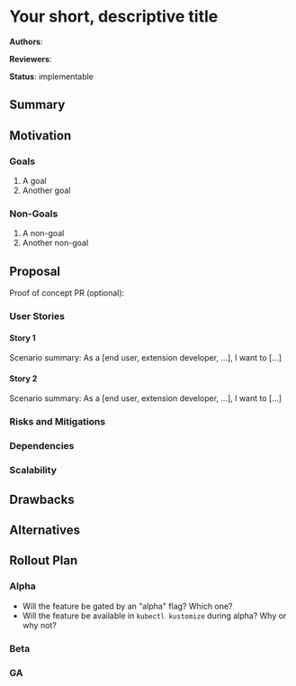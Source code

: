 <!--
**Note:** When your proposal is complete, all of these comment blocks should be removed.

To get started with this template:

- [ ] **Make a copy of this file.**
  Name it `YY-MM-short-descriptive-title.md` (where `YY-MM` is the current year and month).
- [ ] **Fill out this file as best you can.**
  At minimum, you should fill in the "Summary" and "Motivation" sections.
- [ ] **Create a PR.**
  Ping `@kubernetes-sigs/kustomize-admins` and `@kubernetes-sigs/kustomize-maintainers`.
-->

# Your short, descriptive title

**Authors**:

**Reviewers**:

**Status**: implementable
<!--
In general, all proposals made should be merged for the record, whether or not they are accepted. Use the status field to record the results of the latest review:
- implementable: The default for this repo. If the proposal is merged, you can start working on it.
- deferred: The proposal may be accepted in the future, but it has been shelved for the time being. A new PR must be opened to update the proposal and gain reviewer consensus before work can begin.
- withdrawn: The author changed their mind and no longer wants to pursue the proposal. A new PR must be opened to update the proposal and gain reviewer consensus before work can begin.
- rejected: This proposal should not be implemented.
- replaced: If you submit a new proposal that supersedes an older one, update the older one's status to "replaced by <link>".
-->

## Summary

<!--
This section is incredibly important for producing high-quality, user-focused
documentation such as release notes or a development roadmap.
A good summary is probably at least a paragraph in length.
-->

## Motivation

<!--
This section is for explicitly listing the motivation, goals, and non-goals of
this proposal.  Describe why the change is important and the benefits to users. If this
proposal is an expansion of an existing GitHub issue, link to it here.
-->

### Goals

<!--
List the specific goals of the proposal. What is it trying to achieve? How will we
know that this has succeeded?
-->
1. A goal
1. Another goal

### Non-Goals

<!--
What is out of scope for this proposal? Listing non-goals helps to focus discussion
and make progress.
-->
1. A non-goal
1. Another non-goal

## Proposal

Proof of concept PR (optional):

<!--
This is where we get down to the specifics of what the proposal actually is. What is the plan for implementing this feature? Does this proposal require new kinds, fields or flags? What do they look like?
-->

### User Stories
<!--
Describe what people will be able to do if this KEP is implemented. If different user personas
will use the feature differently, consider writing separate stories for each.
Include as much detail as possible so that people can understand the "how" of the system.
The goal here is to make this feel real for users without getting bogged down.
-->

#### Story 1

Scenario summary: As a [end user, extension developer, ...], I want to [...]
<!--
A walkthrough of what it will look like for a user to take advantage of the new feature.
Include the the steps the user will take and samples of the commands they'll run
and config they'll use.
-->

#### Story 2

Scenario summary: As a [end user, extension developer, ...], I want to [...]
<!--
A walkthrough of what it will look like for a user to take advantage of the new feature.
Include the the steps the user will take and samples of the commands they'll run
and config they'll use.
-->

### Risks and Mitigations
<!--
What are the risks of this proposal, and how do we mitigate? Think broadly.
For example, consider both security and how this will impact the larger
Kubernetes ecosystem.
-->

### Dependencies
<!--
Kustomize tightly controls its Go dependencies in order to remain approved for
integration into kubectl. It cannot depend directly on kubectl or apimachinery code.
Identify any new Go dependencies this proposal will require Kustomize to pull in.
If any of them are large, is there another option?
-->

### Scalability
<!--
Is this feature expected to have a performance impact?
Explain to what extent and under what conditions.
-->

## Drawbacks
<!--
Why should this proposal _not_ be implemented?
-->

## Alternatives
<!--
What other approaches did you consider, and why did you rule them out? Be concise,
but do include enough information to express the idea and why it was not acceptable.
-->

## Rollout Plan
<!--
Depending on the scope of the features and the risks enabling it implies,
you may need to use a formal graduation process. If you don't think this is
necessary, explain why here, and delete the alpha/beta/GA headings below.
-->

### Alpha
<!--
New Kinds should be introduced with an alpha group version.
New major features should often be gated by an alpha flag at first.
New transformers can be introduced for use in the generators/validators/transformers fields
before they get their own top-level field in Kustomization.
-->

- Will the feature be gated by an "alpha" flag? Which one?
- Will the feature be available in `kubectl kustomize` during alpha? Why or why not?

### Beta
<!--
If the alpha was not available in `kubectl kustomize`, you need a beta phase where it is.
Full parity with `kubectl kustomize` is required at this stage.
-->

### GA
<!--
You should generally wait at least two `kubectl` release cycles before promotion to GA,
to ensure that the broader user base has time to try the feature and provide feedback.
For example, if your feature first appears in kubectl 1.23, promote it in 1.25 or later.
-->
